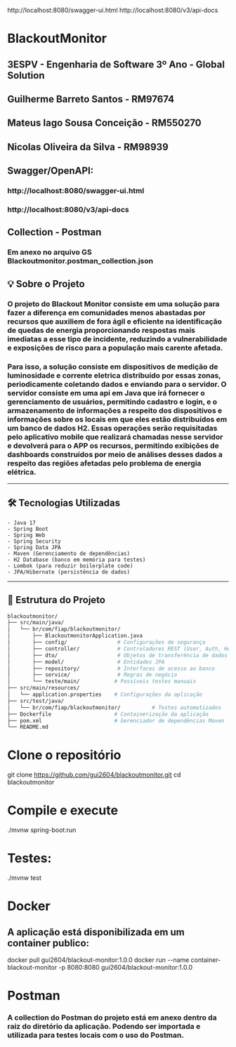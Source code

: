 http://localhost:8080/swagger-ui.html
http://localhost:8080/v3/api-docs

# BlackoutMonitor

## 3ESPV - Engenharia de Software 3º Ano - Global Solution
## Guilherme Barreto Santos - RM97674
## Mateus Iago Sousa Conceição - RM550270
## Nicolas Oliveira da Silva - RM98939 


## Swagger/OpenAPI:
### http://localhost:8080/swagger-ui.html
### http://localhost:8080/v3/api-docs

## Collection - Postman
### Em anexo no arquivo GS Blackoutmonitor.postman_collection.json

## 💡 Sobre o Projeto
### O projeto do Blackout Monitor consiste em uma solução para fazer a diferença em comunidades menos abastadas por recursos que auxiliem de fora ágil e eficiente na identificação de quedas de energia proporcionando respostas mais imediatas a esse tipo de incidente, reduzindo a vulnerabilidade e exposições de risco para a população mais carente afetada.
### Para isso, a solução consiste em dispositivos de medição de luminosidade e corrente eletrica distribuído por essas zonas, periodicamente coletando dados e enviando para o servidor. O servidor consiste em uma api em Java que irá fornecer o gerenciamento de usuários, permitindo cadastro e login, e o armazenamento de informações a respeito dos dispositivos e informações sobre os locais em que eles estão distribuídos em um banco de dados H2. Essas operações serão requisitadas pelo aplicativo mobile que realizará chamadas nesse servidor e devolverá para o APP os recursos, permitindo exibições de dashboards construídos por meio de análises desses dados a respeito das regiões afetadas pelo problema de energia elétrica. 


---

## 🛠️ Tecnologias Utilizadas

	- Java 17
	- Spring Boot
 	- Spring Web
 	- Spring Security
 	- Spring Data JPA
	- Maven (Gerenciamento de dependências)
	- H2 Database (banco em memória para testes)
	- Lombok (para reduzir boilerplate code)
	- JPA/Hibernate (persistência de dados)

---

## 📁 Estrutura do Projeto

```bash
blackoutmonitor/
├── src/main/java/
│   └── br/com/fiap/blackoutmonitor/
│       ├── BlackoutmonitorApplication.java
│       ├── config/                # Configurações de segurança
│       ├── controller/            # Controladores REST (User, Auth, Healthcheck)
│       ├── dto/                   # Objetos de transferência de dados (Login, Reset de senha)
│       ├── model/                 # Entidades JPA
│       ├── repository/            # Interfaces de acesso ao banco
│       ├── service/               # Regras de negócio
│       └── teste/main/           # Possíveis testes manuais
├── src/main/resources/
│   └── application.properties    # Configurações da aplicação
├── src/test/java/
│   └── br/com/fiap/blackoutmonitor/          # Testes automatizados
├── Dockerfile                    # Containerização da aplicação
├── pom.xml                       # Gerenciador de dependências Maven
└── README.md
```
# Clone o repositório
git clone https://github.com/gui2604/blackoutmonitor.git
cd blackoutmonitor

# Compile e execute
./mvnw spring-boot:run

# Testes:
./mvnw test

# Docker
## A aplicação está disponibilizada em um container publico:
docker pull gui2604/blackout-monitor:1.0.0
docker run --name container-blackout-monitor -p 8080:8080 gui2604/blackout-monitor:1.0.0

# Postman
### A collection do Postman do projeto está em anexo dentro da raiz do diretório da aplicação. Podendo ser importada e utilizada para testes locais com o uso do Postman.
